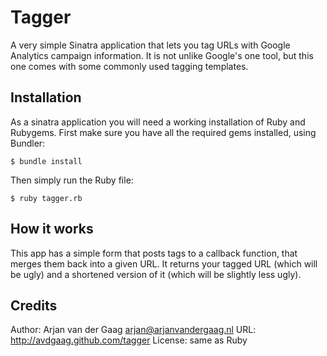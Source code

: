 # Tagger

A very simple Sinatra application that lets you tag URLs with Google Analytics campaign information. It is not unlike Google's one tool, but this one comes with some commonly used tagging templates.

## Installation

As a sinatra application you will need a working installation of Ruby and Rubygems. First make sure you have all the required gems installed, using Bundler:

    $ bundle install

Then simply run the Ruby file:

    $ ruby tagger.rb

## How it works

This app has a simple form that posts tags to a callback function, that merges them back into a given URL. It returns your tagged URL (which will be ugly) and a shortened version of it (which will be slightly less ugly).

## Credits

Author: Arjan van der Gaag <arjan@arjanvandergaag.nl>
URL: http://avdgaag.github.com/tagger
License: same as Ruby